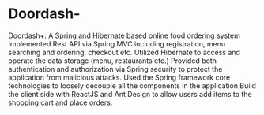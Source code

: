 # Doordash-
Doordash+: A Spring and Hibernate based online food ordering system
Implemented Rest API via Spring MVC including registration, menu searching and ordering, checkout etc.
Utilized Hibernate to access and operate the data storage (menu, restaurants etc.)
Provided both authentication and authorization via Spring security to protect the application from malicious attacks.
Used the Spring framework core technologies to loosely decouple all the components in the application
Build the client side with ReactJS and Ant Design to allow users add items to the shopping cart and place orders.
